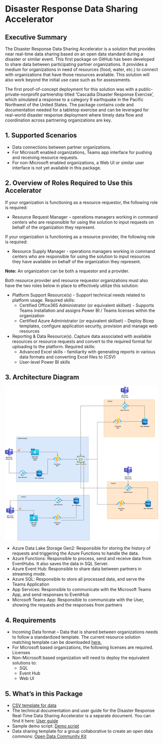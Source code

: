 # Disaster Response Data Sharing Accelerator

## Executive Summary

The Disaster Response Data Sharing Accelerator is a solution that provides near real-time data sharing based on an open data standard during a disaster or similar event.  This first package on GitHub has been developed to share data between participating partner organizations. It provides a medium for organizations in need of resources (food, water, etc.) to connect with organizations that have those resources available. This solution will also work beyond the initial use case such as for assessments.

The first proof-of-concept deployment for this solution was with a public-private-nonprofit partnership titled ‘Cascadia Disaster Response Exercise’, which simulated a response to a category 9 earthquake in the Pacific Northwest of the United States.  The package contains code and documentation needed for a tabletop exercise and can be leveraged for real-world disaster response deployment where timely data flow and coordination across partnering organizations are key.

## 1. Supported Scenarios

*	Data connections between partner organizations. 
*	For Microsoft enabled organizations, Teams app interface for pushing and receiving resource requests. 
*	For non-Microsoft enabled organizations, a Web UI or similar user interface is not yet available in this package.

## 2. Overview of Roles Required to Use this Accelerator

If your organization is functioning as a resource requestor, the following role is required:
* Resource Request Manager – operations managers working in command centers who are responsible for using the solution to input requests on behalf of the organization they represent.

If your organization is functioning as a resource provider, the following role is required:
* Resource Supply Manager - operations managers working in command centers who are responsible for using the solution to input resources they have available on behalf of the organization they represent.

**Note:** An organization can be both a requestor and a provider. 

Both resource provider and resource requestor organizations must also have the two roles below in place to effectively utilize this solution:
* Platform Support Resource(s) - Support technical needs related to platform usage.  Required skills:
  * Certified Office365 Administrator (or equivalent skillset) - Supports Teams installation and assigns Power BI / Teams licenses within the organization 
  * Certified Azure Administrator (or equivalent skillset) - Deploy Bicep templates, configure application security, provision and manage web resources
* Reporting & Data Resource(s).  Capture data associated with available resources or resource requests and convert to the required format for uploading to the platform.  Required skills:
  *	Advanced Excel skills - familiarity with generating reports in various data formats and converting Excel files to (CSV)
  *	User-level Power BI skills

## 3. Architecture Diagram

![](images/architecture_diagram.png)

*	Azure Data Lake Storage Gen2: Responsible for storing the history of requests and triggering the Azure Functions to handle the data.
*	Azure Functions: Responsible to process, send and receive data from EventHubs. It also saves the data in SQL Server.
*	Azure Event Hub: Responsible to share data between partners in streaming mode.
*	Azure SQL: Responsible to store all processed data, and serve the Teams Application
*	App Services: Responsible to communicate with the Microsoft Teams App, and send responses to EventHub
*	Microsoft Teams App: Responsible to communicate with the User, showing the requests and the responses from partners

## 4.	Requirements

*	Incoming Data format – Data that is shared between organizations needs to follow a standardized template. The current resource solution matching template can be downloaded [here.](https://github.com/microsoft/Data-Sharing-Accelerator/blob/main/Templates/data_template.csv)
*	For Microsoft based organizations, the following licenses are required. Licenses
* Non-Microsoft based organization will need to deploy the equivalent solutions to:
  *	SQL
  *	Event Hub
  * Web UI

## 5. What’s in this Package

*	[CSV template for data](https://github.com/microsoft/Data-Sharing-Accelerator/blob/main/Templates/data_template.csv)
*	The technical documentation and user guide for the Disaster Response Real-Time Data Sharing Accelerator is a separate document. You can find it here: [User guide](USERGUIDE.md)
*	Sample demo script: [Demo script](DEMOSCRIPT.md)
*	Data sharing template for a group collaborative to create an open data commons: [Open Data Community Kit](https://github.com/microsoft/Nonprofits/tree/master/Open%20Data%20Community%20Kit)

  
